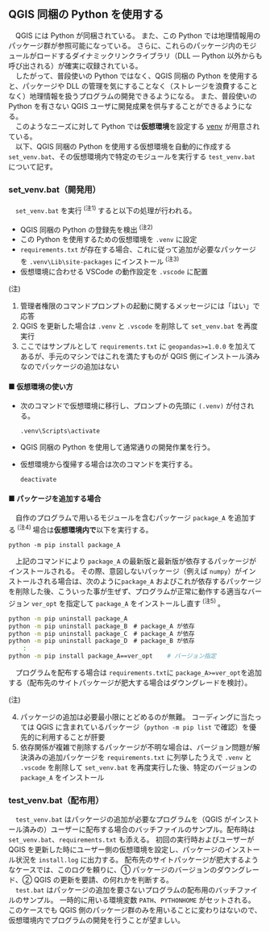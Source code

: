 ## QGIS 同梱の Python を使用する

&emsp;QGIS には Python が同梱されている。
また、この Python では地理情報用のパッケージ群が参照可能になっている。
さらに、これらのパッケージ内のモジュールがロードするダイナミックリンクライブラリ（DLL ― Python 以外からも呼び出される）が確実に収録されている。<br>
&emsp;したがって、普段使いの Python ではなく、QGIS 同梱の Python を使用すると、パッケージや DLL の管理を気にすることなく（ストレージを浪費することなく）地理情報を扱うプログラムの開発できるようになる。
また、普段使いの Python を有さない QGIS ユーザに開発成果を供与することができるようになる。<br>
&emsp;このようなニーズに対して Python では**仮想環境**を設定する [venv](https://www.python.jp/install/windows/venv.html) が用意されている。<br>
&emsp;以下、QGIS 同梱の Python を使用する仮想環境を自動的に作成する ```set_venv.bat```、その仮想環境内で特定のモジュールを実行する ```test_venv.bat``` について記す。

### set_venv.bat（開発用）

&emsp;```set_venv.bat``` を実行<sup> (注1) </sup>すると以下の処理が行われる。

* QGIS 同梱の Python の登録先を検出<sup> (注2)</sup>
* この Python を使用するための仮想環境を ```.venv``` に設定
* ```requirements.txt``` が存在する場合、これに従って追加が必要なパッケージを ```.venv\Lib\site-packages``` にインストール<sup> (注3)</sup>
* 仮想環境に合わせる VSCode の動作設定を ```.vscode``` に配置 

(注)

1. 管理者権限のコマンドプロンプトの起動に関するメッセージには「はい」で応答
1. QGIS を更新した場合は ```.venv``` と ```.vscode``` を削除して ```set_venv.bat``` を再度実行
2. ここではサンプルとして ```requirements.txt``` に ```geopandas>=1.0.0``` を加えてあるが、手元のマシンではこれを満たすものが QGIS 側にインストール済みなのでパッケージの追加はない

#### ■ 仮想環境の使い方

* 次のコマンドで仮想環境に移行し、プロンプトの先頭に ```(.venv)``` が付される。

    ```
    .venv\Scripts\activate
    ```

* QGIS 同梱の Python を使用して通常通りの開発作業を行う。
* 仮想環境から復帰する場合は次のコマンドを実行する。

    ```
    deactivate
    ```

#### ■ パッケージを追加する場合

&emsp;自作のプログラムで用いるモジュールを含むパッケージ ```package_A``` を追加する<sup> (注4) </sup>場合は**仮想環境内で**以下を実行する。

```
python -m pip install package_A
```

&emsp;上記のコマンドにより ```package_A``` の最新版と最新版が依存するパッケージがインストールされる。
その際、意図しないパッケージ（例えば ```numpy```）がインストールされる場合は、次のように```package_A``` およびこれが依存するパッケージを削除した後、こういった事が生ぜず、プログラムが正常に動作する適当なバージョン ```ver_opt``` を指定して ```package_A``` をインストールし直す<sup> (注5) </sup>。

```bash
python -m pip uninstall package_A
python -m pip uninstall package_B　# package_A が依存
python -m pip uninstall package_C　# package_A が依存
python -m pip uninstall package_D　# package_B が依存
    :
python -m pip install package_A==ver_opt    # バージョン指定
```

&emsp;プログラムを配布する場合は ```requirements.txt```に ```package_A>=ver_opt```を追加する（配布先のサイトパッケージが肥大する場合はダウングレードを検討）。

(注)

4. パッケージの追加は必要最小限にとどめるのが無難。
コーディングに当たっては QGIS に含まれているパッケージ（```python -m pip list``` で確認）を優先的に利用することが肝要
5. 依存関係が複雑で削除するパッケージが不明な場合は、バージョン問題が解決済みの追加パッケージを ```requirements.txt``` に列挙したうえで ```.venv``` と ```.vscode``` を削除して ```set_venv.bat``` を再度実行した後、特定のバージョンの ```package_A``` をインストール 

### test_venv.bat（配布用）

&emsp;```test_venv.bat``` はパッケージの追加が必要なプログラムを（QGIS がインストール済みの）ユーザーに配布する場合のバッチファイルのサンプル。配布時は ```set_venv.bat```、```requirements.txt``` も添える。
初回の実行時およびユーザーが QGIS を更新した時にユーザー側の仮想環境を設定し、パッケージのインストール状況を ```install.log``` に出力する。
配布先のサイトパッケージが肥大するようなケースでは、このログを頼りに、① パッケージのバージョンのダウングレード、② QGIS の更新を要請、の何れかを判断する。<br>
&emsp;```test.bat``` はパッケージの追加を要さないプログラムの配布用のバッチファイルのサンプル。
一時的に用いる環境変数 ```PATH```、```PYTHONHOME``` がセットされる。
このケースでも QGIS 側のパッケージ群のみを用いることに変わりはないので、仮想環境内でプログラムの開発を行うことが望ましい。 